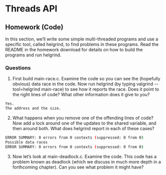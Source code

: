 # Threads API 

## Homework (Code)
In this section, we’ll write some simple multi-threaded programs and use a specific tool, called helgrind, to find problems in these programs. Read the README in the homework download for details on how to build the programs and run helgrind.

### Questions
1. First build main-race.c. Examine the code so you can see the (hopefully obvious) data race in the code. Now run helgrind (by typing valgrind --tool=helgrind main-race) to see how it reports the race. Does it point to the right lines of code? What other information does it give to you?

```sh
Yes.
The address and the size.
```

2. What happens when you remove one of the offending lines of code? Now
add a lock around one of the updates to the shared variable, and then around
both. What does helgrind report in each of these cases?
```sh
ERROR SUMMARY: 0 errors from 0 contexts (suppressed: 0 from 0)
Possible data races 
ERROR SUMMARY: 0 errors from 0 contexts (suppressed: 0 from 0)
```

3. Now let’s look at main-deadlock.c. Examine the code. This code has a problem known as deadlock (which we discuss in much more depth in a forthcoming chapter). Can you see what problem it might have?